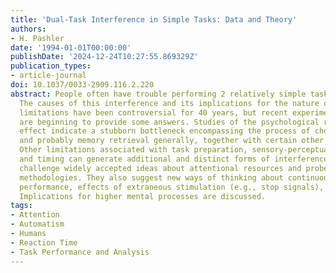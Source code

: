 ```yaml
---
title: 'Dual-Task Interference in Simple Tasks: Data and Theory'
authors:
- H. Pashler
date: '1994-01-01T00:00:00'
publishDate: '2024-12-24T10:27:55.869329Z'
publication_types:
- article-journal
doi: 10.1037/0033-2909.116.2.220
abstract: People often have trouble performing 2 relatively simple tasks concurrently.
  The causes of this interference and its implications for the nature of attentional
  limitations have been controversial for 40 years, but recent experimental findings
  are beginning to provide some answers. Studies of the psychological refractory period
  effect indicate a stubborn bottleneck encompassing the process of choosing actions
  and probably memory retrieval generally, together with certain other cognitive operations.
  Other limitations associated with task preparation, sensory-perceptual processes,
  and timing can generate additional and distinct forms of interference. These conclusions
  challenge widely accepted ideas about attentional resources and probe reaction time
  methodologies. They also suggest new ways of thinking about continuous dual-task
  performance, effects of extraneous stimulation (e.g., stop signals), and automaticity.
  Implications for higher mental processes are discussed.
tags:
- Attention
- Automatism
- Humans
- Reaction Time
- Task Performance and Analysis
---
```

